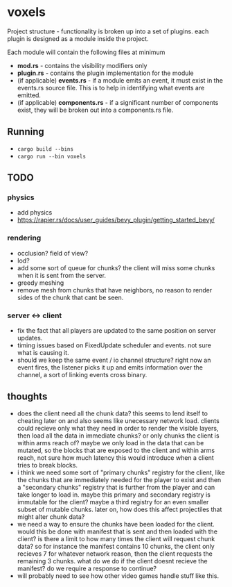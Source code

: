 # voxels

Project structure - functionality is broken up into a set of plugins.
each plugin is designed as a module inside the project.

Each module will contain the following files at minimum
- **mod.rs** - contains the visibility modifiers only
- **plugin.rs** - contains the plugin implementation for the module
- (if applicable) **events.rs** - if a module emits an event, it must exist in the events.rs source file. This is to help in identifying what events are emitted.
- (if applicable) **components.rs** - if a significant number of components exist, they will be broken out into a components.rs file.

## Running
- `cargo build --bins`
- `cargo run --bin voxels`

## TODO
  ### physics
  - add physics
  - https://rapier.rs/docs/user_guides/bevy_plugin/getting_started_bevy/
  ### rendering
  - occlusion? field of view?
  - lod?
  - add some sort of queue for chunks? the client will miss some chunks when it is sent from the server.
  - greedy meshing
  - remove mesh from chunks that have neighbors, no reason to render sides of the chunk that cant be seen.
  ### server <-> client
  - fix the fact that all players are updated to the same position on server updates.
  - timing issues based on FixedUpdate scheduler and events. not sure what is causing it.
  - should we keep the same event / io channel structure? right now an event fires, the listener picks it up and emits information over the channel, a sort of linking events cross binary.

## thoughts
- does the client need all the chunk data? this seems to lend itself to cheating later on and also seems like unecessary network load. clients could recieve only what they need in order to render the visible layers, then load all the data in immediate chunks? or only chunks the client is within arms reach of? maybe we only load in the data that can be mutated, so the blocks that are exposed to the client and within arms reach, not sure how much latency this would introduce when a client tries to break blocks.
- i think we need some sort of "primary chunks" registry for the client, like the chunks that are immediately needed for the player to exist and then a "secondary chunks" registry that is further from the player and can take longer to load in. maybe this primary and secondary registry is immutable for the client? maybe a third registry for an even smaller subset of mutable chunks. later on, how does this affect projectiles that might alter chunk data?
- we need a way to ensure the chunks have been loaded for the client. would this be done with manifest that is sent and then loaded with the client? is there a limit to how many times the client will request chunk data? so for instance the manifest contains 10 chunks, the client only recieves 7 for whatever network reason, then the client requests the remaining 3 chunks. what do we do if the client doesnt recieve the manifest? do we require a response to continue?
- will probably need to see how other video games handle stuff like this.